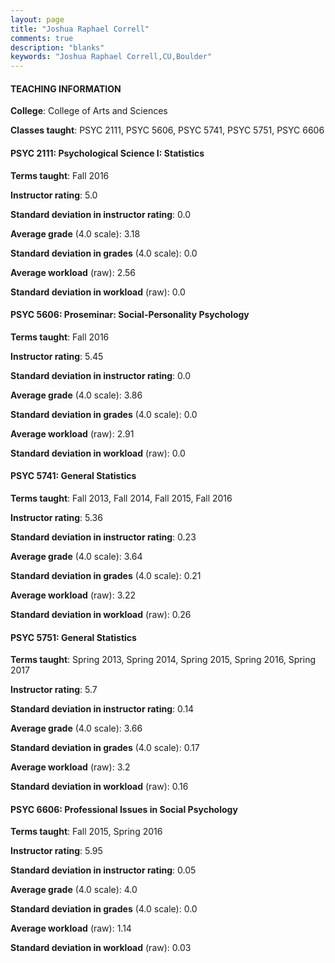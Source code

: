 ```yaml
---
layout: page
title: "Joshua Raphael Correll" 
comments: true
description: "blanks"
keywords: "Joshua Raphael Correll,CU,Boulder"
---
```

<head>
<script src="https://ajax.googleapis.com/ajax/libs/jquery/2.1.3/jquery.min.js"></script>
<script src="https://dl.dropboxusercontent.com/s/pc42nxpaw1ea4o9/highcharts.js?dl=0"></script>
<!-- <script src="../assets/js/highcharts.js"></script> -->
<style type="text/css">@font-face {
	font-family: "Bebas Neue";
	src: url(https://www.filehosting.org/file/details/544349/BebasNeue Regular.otf) format("opentype");
	}
	h1.Bebas { 
		font-family: "Bebas Neue", Verdana, Tahoma;
	}
</style>
</head>
	   
#### TEACHING INFORMATION

**College**: College of Arts and Sciences

**Classes taught**: PSYC 2111, PSYC 5606, PSYC 5741, PSYC 5751, PSYC 6606

#### PSYC 2111: Psychological Science I:  Statistics

**Terms taught**: Fall 2016

**Instructor rating**: 5.0

**Standard deviation in instructor rating**: 0.0

**Average grade** (4.0 scale): 3.18

**Standard deviation in grades** (4.0 scale): 0.0

**Average workload** (raw): 2.56

**Standard deviation in workload** (raw): 0.0

#### PSYC 5606: Proseminar: Social-Personality Psychology

**Terms taught**: Fall 2016

**Instructor rating**: 5.45

**Standard deviation in instructor rating**: 0.0

**Average grade** (4.0 scale): 3.86

**Standard deviation in grades** (4.0 scale): 0.0

**Average workload** (raw): 2.91

**Standard deviation in workload** (raw): 0.0

#### PSYC 5741: General Statistics

**Terms taught**: Fall 2013, Fall 2014, Fall 2015, Fall 2016

**Instructor rating**: 5.36

**Standard deviation in instructor rating**: 0.23

**Average grade** (4.0 scale): 3.64

**Standard deviation in grades** (4.0 scale): 0.21

**Average workload** (raw): 3.22

**Standard deviation in workload** (raw): 0.26

#### PSYC 5751: General Statistics

**Terms taught**: Spring 2013, Spring 2014, Spring 2015, Spring 2016, Spring 2017

**Instructor rating**: 5.7

**Standard deviation in instructor rating**: 0.14

**Average grade** (4.0 scale): 3.66

**Standard deviation in grades** (4.0 scale): 0.17

**Average workload** (raw): 3.2

**Standard deviation in workload** (raw): 0.16

#### PSYC 6606: Professional Issues in Social Psychology

**Terms taught**: Fall 2015, Spring 2016

**Instructor rating**: 5.95

**Standard deviation in instructor rating**: 0.05

**Average grade** (4.0 scale): 4.0

**Standard deviation in grades** (4.0 scale): 0.0

**Average workload** (raw): 1.14

**Standard deviation in workload** (raw): 0.03

